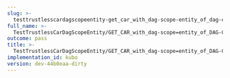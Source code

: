 ```yaml
---
slug: >-
  testtrustlesscardagscopeentity-get_car_with_dag-scope-entity_of_dag-cbor_with_links_(accept_header)
full_name: >-
  TestTrustlessCarDagScopeEntity/GET_CAR_with_dag-scope=entity_of_DAG-CBOR_with_Links_(Accept_Header)
outcome: pass
title: >-
  TestTrustlessCarDagScopeEntity/GET_CAR_with_dag-scope=entity_of_DAG-CBOR_with_Links_(Accept_Header)
implementation_id: kubo
version: dev-44b0eaa-dirty
---
```


